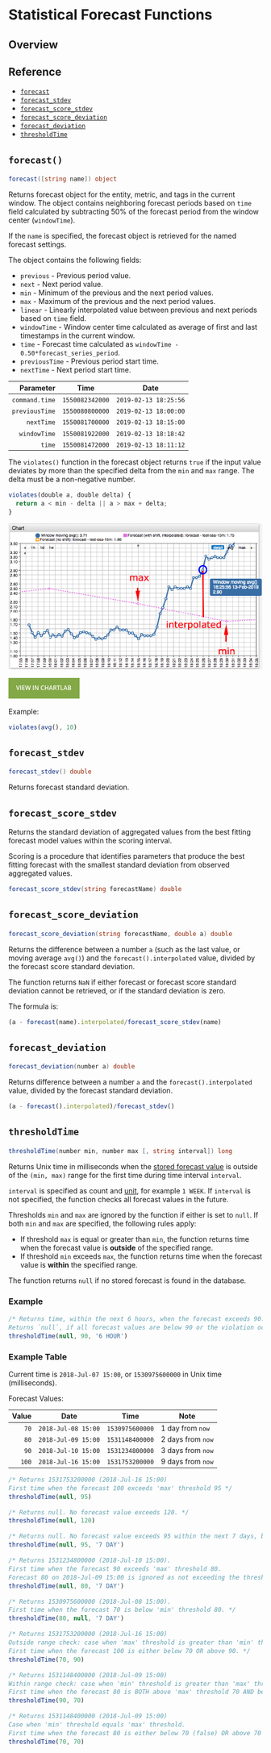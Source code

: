 # Statistical Forecast Functions

## Overview

## Reference

* [`forecast`](#forecast)
* [`forecast_stdev`](#forecast_stdev)
* [`forecast_score_stdev`](#forecast_score_stdev)
* [`forecast_score_deviation`](#forecast_score_deviation)
* [`forecast_deviation`](#forecast_deviation)
* [`thresholdTime`](#thresholdtime)

## `forecast()`

```csharp
forecast([string name]) object
```

Returns forecast object for the entity, metric, and tags in the current window. The object contains neighboring forecast periods based on `time` field calculated by subtracting 50% of the forecast period from the window center (`windowTime`).

If the `name` is specified, the forecast object is retrieved for the named forecast settings.

The object contains the following fields:

* `previous` - Previous period value.
* `next` - Next period value.
* `min` - Minimum of the previous and the next period values.
* `max` - Maximum of the previous and the next period values.
* `linear` - Linearly interpolated value between previous and next periods based on `time` field.
* `windowTime` - Window center time calculated as average of first and last timestamps in the current window.
* `time` - Forecast time calculated as `windowTime - 0.50*forecast_series_period`.
* `previousTime` - Previous period start time.
* `nextTime` - Next period start time.

| **Parameter** | **Time** | **Date**  |
|---:|---|---|
| `command.time` | `1550082342000` | `2019-02-13 18:25:56` |
| `previousTime` | `1550080800000` | `2019-02-13 18:00:00` |
| `nextTime` | `1550081700000` | `2019-02-13 18:15:00` |
| `windowTime` | `1550081922000` | `2019-02-13 18:18:42` |
| `time` | `1550081472000` | `2019-02-13 18:11:12` |

The `violates()` function in the forecast object returns `true` if the input value deviates by more than the specified delta from the `min` and `max` range. The delta must be a non-negative number.

```javascript
violates(double a, double delta) {
  return a < min - delta || a > max + delta;
}
```

![](./images/forecast-interpolate.png)

[![](../images/button.png)](https://apps.axibase.com/chartlab/4d42110e/12/)

Example:

```javascript
violates(avg(), 10)
```

## `forecast_stdev`

```csharp
forecast_stdev() double
```

Returns forecast standard deviation.

## `forecast_score_stdev`

Returns the standard deviation of aggregated values from the best fitting forecast model values within the scoring interval.

Scoring is a procedure that identifies parameters that produce the best fitting forecast with the smallest standard deviation from observed aggregated values.

```csharp
forecast_score_stdev(string forecastName) double
```

## `forecast_score_deviation`

```csharp
forecast_score_deviation(string forecastName, double a) double
```

Returns the difference between a number `a` (such as the last value, or moving average `avg()`) and the `forecast().interpolated` value, divided by the forecast score standard deviation.

The function returns `NaN` if either forecast or forecast score standard deviation cannot be retrieved, or if the standard deviation is zero.

The formula is:

```javascript
(a - forecast(name).interpolated/forecast_score_stdev(name)
```

## `forecast_deviation`

```csharp
forecast_deviation(number a) double
```

Returns difference between a number `a` and the `forecast().interpolated` value, divided by the forecast standard deviation.

```javascript
(a - forecast().interpolated)/forecast_stdev()
```

## `thresholdTime`

```csharp
thresholdTime(number min, number max [, string interval]) long
```

Returns Unix time in milliseconds when the [stored forecast value](../forecasting/README.md) is outside of the `(min, max)` range for the first time during time interval `interval`.

`interval` is specified as count and [unit](../api/data/series/time-unit.md), for example `1 WEEK`. If `interval` is not specified, the function checks all forecast values in the future.

Thresholds `min` and `max` are ignored by the function if either is set to `null`. If both `min` and `max` are specified, the following rules apply:

* If threshold `max` is equal or greater than `min`, the function returns time when the forecast value is **outside** of the specified range.
* If threshold `min` exceeds `max`, the function returns time when the forecast value is **within** the specified range.

The function returns `null` if no stored forecast is found in the database.

### Example

```javascript
/* Returns time, within the next 6 hours, when the forecast exceeds 90.
Returns `null`, if all forecast values are below 90 or the violation occurs after the `6 HOUR` window. */
thresholdTime(null, 90, '6 HOUR')
```

### Example Table

Current time is `2018-Jul-07 15:00`, or `1530975600000` in Unix time (milliseconds).

Forecast Values:

| **Value** | **Date** | **Time**  | **Note** |
|---:|---|---|---|
| `70` | `2018-Jul-08 15:00` | `1530975600000` | 1 day from `now` |
| `80` | `2018-Jul-09 15:00` | `1531148400000` | 2 days from `now` |
| `90` | `2018-Jul-10 15:00` | `1531234800000` | 3 days from `now` |
| `100` | `2018-Jul-16 15:00` | `1531753200000` | 9 days from `now` |

```javascript
/* Returns 1531753200000 (2018-Jul-16 15:00)
First time when the forecast 100 exceeds 'max' threshold 95 */
thresholdTime(null, 95)
```

```javascript
/* Returns null. No forecast value exceeds 120. */
thresholdTime(null, 120)
```

```javascript
/* Returns null. No forecast value exceeds 95 within the next 7 days, by 2018-Jul-14 15:00. */
thresholdTime(null, 95, '7 DAY')
```

```javascript
/* Returns 1531234800000 (2018-Jul-10 15:00).
First time when the forecast 90 exceeds 'max' threshold 80.
Forecast 80 on 2018-Jul-09 15:00 is ignored as not exceeding the threshold. */
thresholdTime(null, 80, '7 DAY')
```

```javascript
/* Returns 1530975600000 (2018-Jul-08 15:00).
First time when the forecast 70 is below 'min' threshold 80. */
thresholdTime(80, null, '7 DAY')
```

```javascript
/* Returns 1531753200000 (2018-Jul-16 15:00)
Outside range check: case when 'max' threshold is greater than 'min' threshold.
First time when the forecast 100 is either below 70 OR above 90. */
thresholdTime(70, 90)
```

```javascript
/* Returns 1531148400000 (2018-Jul-09 15:00)
Within range check: case when 'min' threshold is greater than 'max' threshold.
First time when the forecast 80 is BOTH above 'max' threshold 70 AND below 'min' threshold 90. */
thresholdTime(90, 70)
```

```javascript
/* Returns 1531148400000 (2018-Jul-09 15:00)
Case when 'min' threshold equals 'max' threshold.
First time when the forecast 80 is either below 70 (false) OR above 70 (true). */
thresholdTime(70, 70)
```
